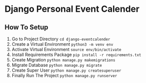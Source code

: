 # Django Personal Event Calender

## How To Setup
1. Go to Project Directory `cd django-eventcalender`
2. Create a Virtual Environment `python3 -m venv env`
3. Activate Virtual Environment `source env/bin/activate`
4. Install Requirements Package `pip install -r requirements.txt`
5. Create Migration `python manage.py makemigrations`
6. Migrate Database `python manage.py migrate`
7. Create Super User `python manage.py createsuperuser`
8. Finally Run The Project `python manage.py runserver`
